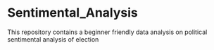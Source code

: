 # Sentimental_Analysis
This repository contains a beginner friendly data analysis on political sentimental analysis of election
